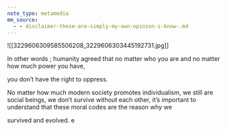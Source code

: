 ```yaml
---
note_type: metamedia
mm_source:
  - - disclaimer-these-are-simply-my-own-opinion-i-know-.md
---
```


![[3229606309585506208_3229606303445192731.jpg]]

In other words ; humanity agreed
that no matter who you are and no
matter how much power you have,

you don’t have the right to oppress.

No matter how much modern
society promotes individualism, we
still are social beings, we don’t
survive without each other, it’s
important to understand that these
moral codes are the reason why we

survived and evolved.
e

